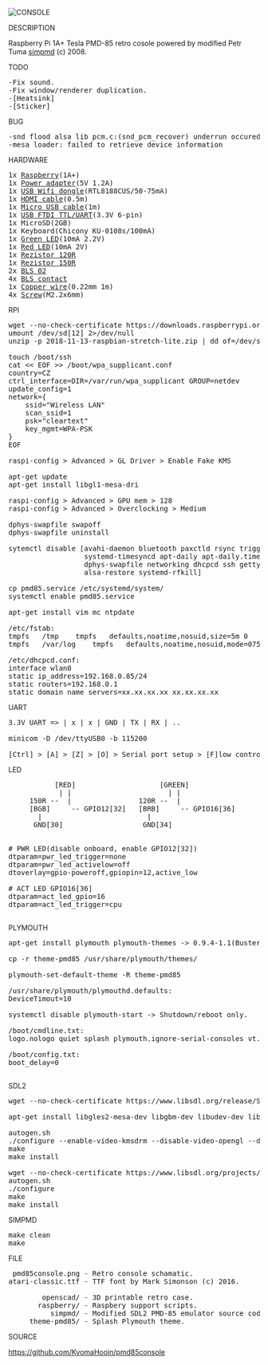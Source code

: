![CONSOLE](https://github.com/kyomahooin/pmd85console/raw/master/pmd85console.png "console")

DESCRIPTION

Raspberry Pi 1A+ Tesla PMD-85 retro cosole powered by modified Petr Tuma <a href="https://github.com/ceresek/simpmd">simpmd</a> (c) 2008.

TODO

<pre>
-Fix sound.
-Fix window/renderer duplication.
-[Heatsink]
-[Sticker]
</pre>

BUG

<pre name="#bug">
-snd flood alsa lib pcm.c:(snd_pcm_recover) underrun occured
-mesa loader: failed to retrieve device information
</pre>

HARDWARE

<pre>
1x <a target="_blank" href="http://rpishop.cz/248-raspberry-pi-1a">Raspberry</a>(1A+)
1x <a target="_blank" href="https://www.ges.cz/cz/usb-napajec-napajeci-adapter-mw-5v-1-2a-sun-usb-GES07507424.html">Power adapter</a>(5V 1.2A)
1x <a target="_blank" href="https://www.mironet.cz/edimax-wireless-nano-usb-20-adapter-80211n-150mbps-sw-wps+dp117994/">USB Wifi dongle</a>(RTL8188CUS/50-75mA)
1x <a target="_blank" href="https://www.czc.cz/gembird-cablexpert-kabel-hdmi-hdmi-0-5m-1-4-m-m-stineny-zlacene-kontakty-cerna/248060/produkt">HDMI cable</a>(0.5m)
1x <a target="_blank" href="https://www.alza.cz/roline-usb-2-0-usb-am-micro-usb-bm">Micro USB cable</a>(1m)
1x <a target="_blank" href="https://www.aliexpress.com/item/New-High-Quality-USB-To-TTL-Serial-Module-FTDI-FT232RL-USB-3-3V-5V-To-TTL/32971767031.html">USB FTDI TTL/UART</a>(3.3V 6-pin)
1x MicroSD(2GB)
1x Keyboard(Chicony KU-0108s/100mA)
1x <a target="_blank" href="https://www.ges.cz/cz/l-934gd-GES10700054.html">Green LED</a>(10mA 2.2V)
1x <a target="_blank" href="https://www.ges.cz/cz/l-934id-GES10701762.html">Red LED</a>(10mA 2V)
1x <a target="_blank" href="https://www.ges.cz/cz/rm0207-120r-1-GES05300318.html">Rezistor 120R</a>
1x <a target="_blank" href="https://www.ges.cz/cz/rm0207-150r-1-GES05300319.html">Rezistor 150R</a>
2x <a target="_blank" href="https://www.ges.cz/cz/bls-02-GES06614037.html">BLS 02</a>
4x <a target="_blank" href="https://www.ges.cz/cz/bls-contacts-GES06614047.html">BLS contact</a>
1x <a target="_blank" href="https://www.ges.cz/cz/tas-c130-0-GES13004464.html">Copper wire</a>(0.22mm 1m)
4x <a target="_blank" href="https://www.ges.cz/cz/esst-m2-2x6-GES06814889.html">Screw</a>(M2.2x6mm)
</pre>

RPI

<pre>
wget --no-check-certificate https://downloads.raspberrypi.org/raspbian_lite_latest
umount /dev/sd[12] 2>/dev/null
unzip -p 2018-11-13-raspbian-stretch-lite.zip | dd of=/dev/sda bs=4M

touch /boot/ssh
cat << EOF >> /boot/wpa_supplicant.conf
country=CZ
ctrl_interface=DIR=/var/run/wpa_supplicant GROUP=netdev
update_config=1
network={
	ssid="Wireless LAN"
	scan_ssid=1
	psk="cleartext"
	key_mgmt=WPA-PSK
}
EOF

raspi-config > Advanced > GL Driver > Enable Fake KMS

apt-get update
apt-get install libgl1-mesa-dri

raspi-config > Advanced > GPU mem > 128
raspi-config > Advanced > Overclocking > Medium

dphys-swapfile swapoff
dphys-swapfile uninstall

sytemctl disable [avahi-daemon bluetooth paxctld rsync triggerhappy triggerhappy.socket nfs-client.target
                  systemd-timesyncd apt-daily apt-daily.timer apt-daily-upgrade apt-daily-upgrade.timer
                  dphys-swapfile networking dhcpcd ssh getty@tty1 rc-local wifi-country keyboard-setup
                  alsa-restore systemd-rfkill]

cp pmd85.service /etc/systemd/system/
systemctl enable pmd85.service

apt-get install vim mc ntpdate

/etc/fstab:
tmpfs	/tmp	tmpfs	defaults,noatime,nosuid,size=5m	0	0
tmpfs	/var/log	tmpfs	defaults,noatime,nosuid,mode=0755,size=5m	0	0

/etc/dhcpcd.conf:
interface wlan0
static ip_address=192.168.0.85/24
static routers=192.168.0.1
static domain_name_servers=xx.xx.xx.xx xx.xx.xx.xx
</pre>

UART

<pre>
3.3V UART => | x | x | GND | TX | RX | ..

minicom -D /dev/ttyUSB0 -b 115200

[Ctrl] > [A] > [Z] > [O] > Serial port setup > [F]low control > Off
</pre>

LED

<pre name="led">
           [RED]                    [GREEN]
            | |                       | |
     150R --  |                120R --  |
     [BGB]     -- GPIO12[32]   [BRB]     -- GPIO16[36]
       |                         |
      GND[30]                   GND[34]


# PWR LED(disable onboard, enable GPIO12[32])
dtparam=pwr_led_trigger=none
dtparam=pwr_led_activelow=off
dtoverlay=gpio-poweroff,gpiopin=12,active_low

# ACT LED GPIO16[36]
dtparam=act_led_gpio=16
dtparam=act_led_trigger=cpu

</pre>

PLYMOUTH

<pre>
apt-get install plymouth plymouth-themes -> 0.9.4-1.1(Buster)

cp -r theme-pmd85 /usr/share/plymouth/themes/

plymouth-set-default-theme -R theme-pmd85

/usr/share/plymouth/plymouthd.defaults:
DeviceTimout=10

systemctl disable plymouth-start -> Shutdown/reboot only.

/boot/cmdline.txt:
logo.nologo quiet splash plymouth.ignore-serial-consoles vt.global_cursor_default=0

/boot/config.txt:
boot_delay=0

</pre>

SDL2

<pre>
wget --no-check-certificate https://www.libsdl.org/release/SDL2-2.0.9.tar.gz

apt-get install libgles2-mesa-dev libgbm-dev libudev-dev libasound2-dev liblzma-dev

autogen.sh
./configure --enable-video-kmsdrm --disable-video-opengl --disable-video-x11 --disable-video-rpi
make
make install

wget --no-check-certificate https://www.libsdl.org/projects/SDL_ttf/release/SDL2_ttf-2.0.15.tar.gz
autogen.sh
./configure
make
make install
</pre>

SIMPMD

<pre>
make clean
make
</pre>

FILE

<pre>
 pmd85console.png - Retro console schamatic.
atari-classic.ttf - TTF font by Mark Simonson (c) 2016.

        openscad/ - 3D printable retro case.
       raspberry/ - Raspbery support scripts.
          simpmd/ - Modified SDL2 PMD-85 emulator source code by Petr Tuma (c) 2008.
     theme-pmd85/ - Splash Plymouth theme.
</pre>

SOURCE

https://github.com/KyomaHooin/pmd85console

